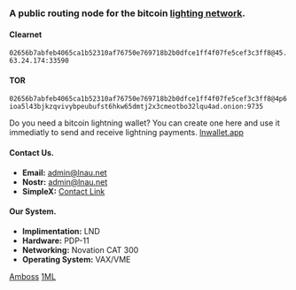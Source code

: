 
### A public routing node for the bitcoin [lighting network](https://lightning.network/ "The Lightning Network paper is licenced Creative Commons Attribution 4.0 International (CC BY 4.0).").

#### Clearnet

`02656b7abfeb4065ca1b52310af76750e769718b2b0dfce1ff4f07fe5cef3c3ff8@45.63.24.174:33590`

#### TOR

`02656b7abfeb4065ca1b52310af76750e769718b2b0dfce1ff4f07fe5cef3c3ff8@4p6ioa5l43bjkzqvivybpeubufst6hkw65dmtj2x3cmeotbo32lqu4ad.onion:9735`

Do you need a bitcoin lightning wallet? You can create one here and use it immediatly to send and receive lightning payments. [lnwallet.app](https://lnwallet.app "Bitcoin Lightning Network Wallet") 

#### Contact Us.
- **Email:** <admin@lnau.net>
- **Nostr:** [admin@lnau.net](npub1kufexg7ktwv5akrgs5w0j9crchkl4w2ek0hx456dvlt0sx858q8sp0hl05)
- **SimpleX:** [Contact Link](https://simplex.chat/contact#/?v=1-4&smp=smp%3A%2F%2F1OwYGt-yqOfe2IyVHhxz3ohqo3aCCMjtB-8wn4X_aoY%3D%40smp11.simplex.im%2FTxH7AZRWR0QjOvRmS5eU0A3GFSplGZxT%23%2F%3Fv%3D1-2%26dh%3DMCowBQYDK2VuAyEAx7dsFvvvdH0JuAfJ1O0RTKpORDAGmRFf1_xjyRfIZXI%253D%26srv%3D6ioorbm6i3yxmuoezrhjk6f6qgkc4syabh7m3so74xunb5nzr4pwgfqd.onion "Copy this link into your SimpleX app.")

#### Our System.
- **Implimentation:** LND
- **Hardware:** PDP-11
- **Networking:** Novation CAT 300
- **Operating System:** VAX/VME

[Amboss](https://amboss.space/node/02656b7abfeb4065ca1b52310af76750e769718b2b0dfce1ff4f07fe5cef3c3ff8)  [1ML](https://1ml.com/node/02656b7abfeb4065ca1b52310af76750e769718b2b0dfce1ff4f07fe5cef3c3ff8)
